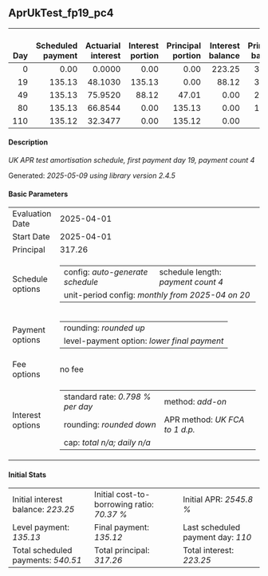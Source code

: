 <h2>AprUkTest_fp19_pc4</h2>
<table>
    <thead style="vertical-align: bottom;">
        <th style="text-align: right;">Day</th>
        <th style="text-align: right;">Scheduled payment</th>
        <th style="text-align: right;">Actuarial interest</th>
        <th style="text-align: right;">Interest portion</th>
        <th style="text-align: right;">Principal portion</th>
        <th style="text-align: right;">Interest balance</th>
        <th style="text-align: right;">Principal balance</th>
        <th style="text-align: right;">Total actuarial interest</th>
        <th style="text-align: right;">Total interest</th>
        <th style="text-align: right;">Total principal</th>
    </thead>
    <tr style="text-align: right;">
        <td class="ci00">0</td>
        <td class="ci01" style="white-space: nowrap;">0.00</td>
        <td class="ci02">0.0000</td>
        <td class="ci03">0.00</td>
        <td class="ci04">0.00</td>
        <td class="ci05">223.25</td>
        <td class="ci06">317.26</td>
        <td class="ci07">0.0000</td>
        <td class="ci08">0.00</td>
        <td class="ci09">0.00</td>
    </tr>
    <tr style="text-align: right;">
        <td class="ci00">19</td>
        <td class="ci01" style="white-space: nowrap;">135.13</td>
        <td class="ci02">48.1030</td>
        <td class="ci03">135.13</td>
        <td class="ci04">0.00</td>
        <td class="ci05">88.12</td>
        <td class="ci06">317.26</td>
        <td class="ci07">48.1030</td>
        <td class="ci08">135.13</td>
        <td class="ci09">0.00</td>
    </tr>
    <tr style="text-align: right;">
        <td class="ci00">49</td>
        <td class="ci01" style="white-space: nowrap;">135.13</td>
        <td class="ci02">75.9520</td>
        <td class="ci03">88.12</td>
        <td class="ci04">47.01</td>
        <td class="ci05">0.00</td>
        <td class="ci06">270.25</td>
        <td class="ci07">124.0550</td>
        <td class="ci08">223.25</td>
        <td class="ci09">47.01</td>
    </tr>
    <tr style="text-align: right;">
        <td class="ci00">80</td>
        <td class="ci01" style="white-space: nowrap;">135.13</td>
        <td class="ci02">66.8544</td>
        <td class="ci03">0.00</td>
        <td class="ci04">135.13</td>
        <td class="ci05">0.00</td>
        <td class="ci06">135.12</td>
        <td class="ci07">190.9095</td>
        <td class="ci08">223.25</td>
        <td class="ci09">182.14</td>
    </tr>
    <tr style="text-align: right;">
        <td class="ci00">110</td>
        <td class="ci01" style="white-space: nowrap;">135.12</td>
        <td class="ci02">32.3477</td>
        <td class="ci03">0.00</td>
        <td class="ci04">135.12</td>
        <td class="ci05">0.00</td>
        <td class="ci06">0.00</td>
        <td class="ci07">223.2572</td>
        <td class="ci08">223.25</td>
        <td class="ci09">317.26</td>
    </tr>
</table>
<h4>Description</h4>
<p><i>UK APR test amortisation schedule, first payment day 19, payment count 4</i></p>
<p>Generated: <i>2025-05-09 using library version 2.4.5</i></p>
<h4>Basic Parameters</h4>
<table>
    <tr>
        <td>Evaluation Date</td>
        <td>2025-04-01</td>
    </tr>
    <tr>
        <td>Start Date</td>
        <td>2025-04-01</td>
    </tr>
    <tr>
        <td>Principal</td>
        <td>317.26</td>
    </tr>
    <tr>
        <td>Schedule options</td>
        <td>
            <table>
                <tr>
                    <td>config: <i>auto-generate schedule</i></td>
                    <td>schedule length: <i><i>payment count</i> 4</i></td>
                </tr>
                <tr>
                    <td colspan="2" style="white-space: nowrap;">unit-period config: <i>monthly from 2025-04 on 20</i></td>
                </tr>
            </table>
        </td>
    </tr>
    <tr>
        <td>Payment options</td>
        <td>
            <table>
                <tr>
                    <td>rounding: <i>rounded up</i></td>
                </tr>
                <tr>
                    <td>level-payment option: <i>lower&nbsp;final&nbsp;payment</i></td>
                </tr>
            </table>
        </td>
    </tr>
    <tr>
        <td>Fee options</td>
        <td>no fee
        </td>
    </tr>
    <tr>
        <td>Interest options</td>
        <td>
            <table>
                <tr>
                    <td>standard rate: <i>0.798 % per day</i></td>
                    <td>method: <i>add-on</i></td>
                </tr>
                <tr>
                    <td>rounding: <i>rounded down</i></td>
                    <td>APR method: <i>UK FCA to 1 d.p.</i></td>
                </tr>
                <tr>
                    <td colspan="2">cap: <i>total <i>n/a</i>; daily <i>n/a</i></td>
                </tr>
            </table>
        </td>
    </tr>
</table>
<h4>Initial Stats</h4>
<table>
    <tr>
        <td>Initial interest balance: <i>223.25</i></td>
        <td>Initial cost-to-borrowing ratio: <i>70.37 %</i></td>
        <td>Initial APR: <i>2545.8 %</i></td>
    </tr>
    <tr>
        <td>Level payment: <i>135.13</i></td>
        <td>Final payment: <i>135.12</i></td>
        <td>Last scheduled payment day: <i>110</i></td>
    </tr>
    <tr>
        <td>Total scheduled payments: <i>540.51</i></td>
        <td>Total principal: <i>317.26</i></td>
        <td>Total interest: <i>223.25</i></td>
    </tr>
</table>